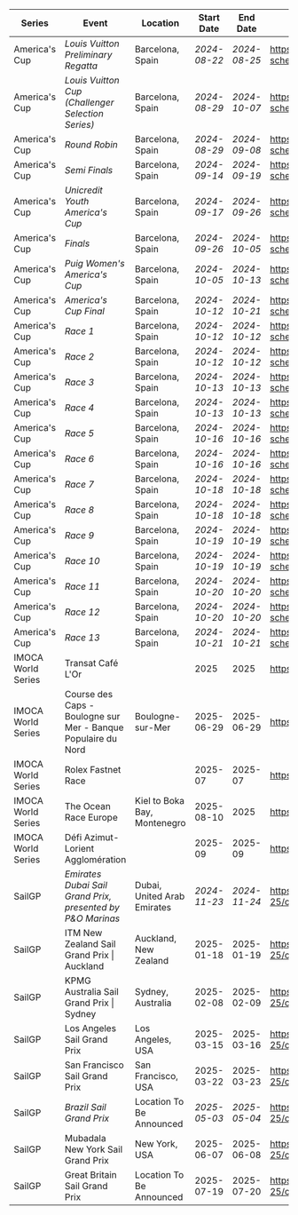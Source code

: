| Series | Event | Location | Start Date | End Date | URL |
|---|---|---|---|---|---|
| America's Cup | *Louis Vuitton Preliminary Regatta* | Barcelona, Spain | *2024-08-22* | *2024-08-25* | https://www.americascup.com/en/ac37-schedule |
| America's Cup | *Louis Vuitton Cup (Challenger Selection Series)* | Barcelona, Spain | *2024-08-29* | *2024-10-07* | https://www.americascup.com/en/ac37-schedule |
| America's Cup | *Round Robin* | Barcelona, Spain | *2024-08-29* | *2024-09-08* | https://www.americascup.com/en/ac37-schedule |
| America's Cup | *Semi Finals* | Barcelona, Spain | *2024-09-14* | *2024-09-19* | https://www.americascup.com/en/ac37-schedule |
| America's Cup | *Unicredit Youth America's Cup* | Barcelona, Spain | *2024-09-17* | *2024-09-26* | https://www.americascup.com/en/ac37-schedule |
| America's Cup | *Finals* | Barcelona, Spain | *2024-09-26* | *2024-10-05* | https://www.americascup.com/en/ac37-schedule |
| America's Cup | *Puig Women's America's Cup* | Barcelona, Spain | *2024-10-05* | *2024-10-13* | https://www.americascup.com/en/ac37-schedule |
| America's Cup | *America's Cup Final* | Barcelona, Spain | *2024-10-12* | *2024-10-21* | https://www.americascup.com/en/ac37-schedule |
| America's Cup | *Race 1* | Barcelona, Spain | *2024-10-12* | *2024-10-12* | https://www.americascup.com/en/ac37-schedule |
| America's Cup | *Race 2* | Barcelona, Spain | *2024-10-12* | *2024-10-12* | https://www.americascup.com/en/ac37-schedule |
| America's Cup | *Race 3* | Barcelona, Spain | *2024-10-13* | *2024-10-13* | https://www.americascup.com/en/ac37-schedule |
| America's Cup | *Race 4* | Barcelona, Spain | *2024-10-13* | *2024-10-13* | https://www.americascup.com/en/ac37-schedule |
| America's Cup | *Race 5* | Barcelona, Spain | *2024-10-16* | *2024-10-16* | https://www.americascup.com/en/ac37-schedule |
| America's Cup | *Race 6* | Barcelona, Spain | *2024-10-16* | *2024-10-16* | https://www.americascup.com/en/ac37-schedule |
| America's Cup | *Race 7* | Barcelona, Spain | *2024-10-18* | *2024-10-18* | https://www.americascup.com/en/ac37-schedule |
| America's Cup | *Race 8* | Barcelona, Spain | *2024-10-18* | *2024-10-18* | https://www.americascup.com/en/ac37-schedule |
| America's Cup | *Race 9* | Barcelona, Spain | *2024-10-19* | *2024-10-19* | https://www.americascup.com/en/ac37-schedule |
| America's Cup | *Race 10* | Barcelona, Spain | *2024-10-19* | *2024-10-19* | https://www.americascup.com/en/ac37-schedule |
| America's Cup | *Race 11* | Barcelona, Spain | *2024-10-20* | *2024-10-20* | https://www.americascup.com/en/ac37-schedule |
| America's Cup | *Race 12* | Barcelona, Spain | *2024-10-20* | *2024-10-20* | https://www.americascup.com/en/ac37-schedule |
| America's Cup | *Race 13* | Barcelona, Spain | *2024-10-21* | *2024-10-21* | https://www.americascup.com/en/ac37-schedule |
| IMOCA World Series | Transat Café L'Or |  | 2025 | 2025 | https://www.imoca |
| IMOCA World Series | Course des Caps - Boulogne sur Mer - Banque Populaire du Nord | Boulogne-sur-Mer | 2025-06-29 | 2025-06-29 | https://www.lacoursedescaps.com/ |
| IMOCA World Series | Rolex Fastnet Race |  | 2025-07 | 2025-07 | https://www.imoca |
| IMOCA World Series | The Ocean Race Europe | Kiel to Boka Bay, Montenegro | 2025-08-10 | 2025 | https://www.imoca |
| IMOCA World Series | Défi Azimut-Lorient Agglomération |  | 2025-09 | 2025-09 | https://www.imoca |
| SailGP | *Emirates Dubai Sail Grand Prix, presented by P&O Marinas* | Dubai, United Arab Emirates | *2024-11-23* | *2024-11-24* | https://sailgp.com/general/24-25/calendar |
| SailGP | ITM New Zealand Sail Grand Prix &#124; Auckland | Auckland, New Zealand | 2025-01-18 | 2025-01-19 | https://sailgp.com/general/24-25/calendar |
| SailGP | KPMG Australia Sail Grand Prix &#124; Sydney | Sydney, Australia | 2025-02-08 | 2025-02-09 | https://sailgp.com/general/24-25/calendar |
| SailGP | Los Angeles Sail Grand Prix | Los Angeles, USA | 2025-03-15 | 2025-03-16 | https://sailgp.com/general/24-25/calendar |
| SailGP | San Francisco Sail Grand Prix | San Francisco, USA | 2025-03-22 | 2025-03-23 | https://sailgp.com/general/24-25/calendar |
| SailGP | *Brazil Sail Grand Prix* | Location To Be Announced | *2025-05-03* | *2025-05-04* | https://sailgp.com/general/24-25/calendar |
| SailGP | Mubadala New York Sail Grand Prix | New York, USA | 2025-06-07 | 2025-06-08 | https://sailgp.com/general/24-25/calendar |
| SailGP | Great Britain Sail Grand Prix | Location To Be Announced | 2025-07-19 | 2025-07-20 | https://sailgp.com/general/24-25/calendar |